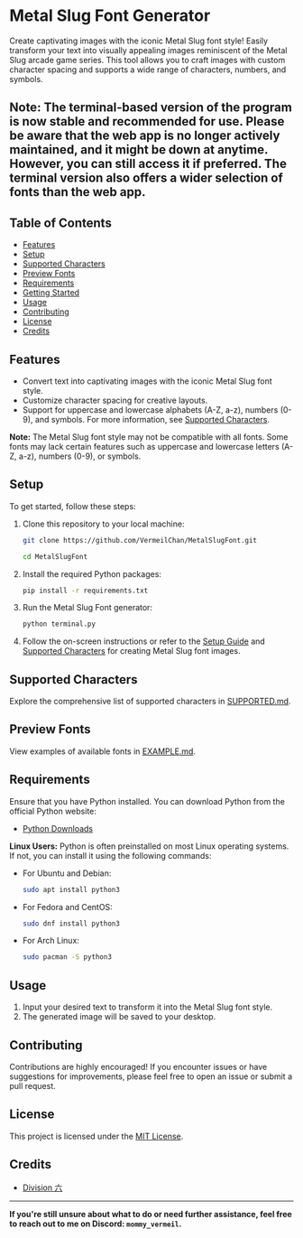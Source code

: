 # Metal Slug Font Generator

Create captivating images with the iconic Metal Slug font style! Easily transform your text into visually appealing images reminiscent of the Metal Slug arcade game series. This tool allows you to craft images with custom character spacing and supports a wide range of characters, numbers, and symbols.

## **Note:** The terminal-based version of the program is now stable and recommended for use. Please be aware that the web app is no longer actively maintained, and it might be down at anytime. However, you can still access it if preferred. The terminal version also offers a wider selection of fonts than the web app.

## Table of Contents
- [Features](#features)
- [Setup](#setup)
- [Supported Characters](#supported-characters)
- [Preview Fonts](#preview-fonts)
- [Requirements](#requirements)
- [Getting Started](#getting-started)
- [Usage](#usage)
- [Contributing](#contributing)
- [License](#license)
- [Credits](#credits)

## Features

- Convert text into captivating images with the iconic Metal Slug font style.
- Customize character spacing for creative layouts.
- Support for uppercase and lowercase alphabets (A-Z, a-z), numbers (0-9), and symbols. 
  For more information, see [Supported Characters](#supported-characters).

**Note:** The Metal Slug font style may not be compatible with all fonts. Some fonts may lack certain features such as uppercase and lowercase letters (A-Z, a-z), numbers (0-9), or symbols.

## Setup

To get started, follow these steps:

1. Clone this repository to your local machine:

   ```bash
   git clone https://github.com/VermeilChan/MetalSlugFont.git
   ```
   ```bash
   cd MetalSlugFont
   ```

2. Install the required Python packages:

   ```bash
   pip install -r requirements.txt
   ```

3. Run the Metal Slug Font generator:

   ```bash
   python terminal.py
   ```

4. Follow the on-screen instructions or refer to the [Setup Guide](GUIDE.md) and [Supported Characters](SUPPORTED.md) for creating Metal Slug font images.

## Supported Characters

Explore the comprehensive list of supported characters in [SUPPORTED.md](SUPPORTED.md).

## Preview Fonts

View examples of available fonts in [EXAMPLE.md](EXAMPLE.md).

## Requirements

Ensure that you have Python installed. You can download Python from the official Python website:

- [Python Downloads](https://www.python.org/downloads/)

**Linux Users:** Python is often preinstalled on most Linux operating systems. If not, you can install it using the following commands:

- For Ubuntu and Debian:
  ```bash
  sudo apt install python3
  ```

- For Fedora and CentOS:
  ```bash
  sudo dnf install python3
  ```

- For Arch Linux:
  ```bash
  sudo pacman -S python3
  ```

## Usage

1. Input your desired text to transform it into the Metal Slug font style.
2. The generated image will be saved to your desktop.

## Contributing

Contributions are highly encouraged! If you encounter issues or have suggestions for improvements, please feel free to open an issue or submit a pull request.

## License

This project is licensed under the [MIT License](LICENSE).

## Credits

- [Division 六](https://6th-divisions-den.com/)

---

**If you're still unsure about what to do or need further assistance, feel free to reach out to me on Discord: `mommy_vermeil`.**